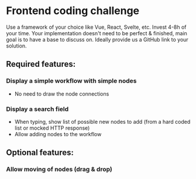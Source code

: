 # Frontend coding challenge

Use a framework of your choice like Vue, React, Svelte, etc. Invest 4-8h of your time. Your implementation doesn't need to be perfect & finished, main goal is to have a base to discuss on. Ideally provide us a GitHub link to your solution.

## Required features:

### Display a simple workflow with simple nodes

- No need to draw the node connections

### Display a search field

- When typing, show list of possible new nodes to add (from a hard coded list or mocked HTTP response)
- Allow adding nodes to the workflow

## Optional features:

### Allow moving of nodes (drag & drop)
